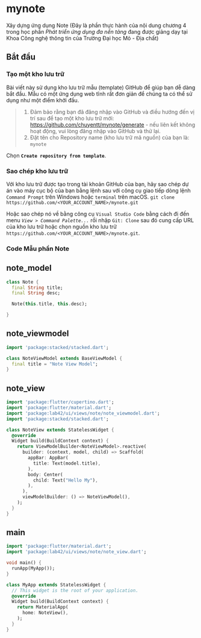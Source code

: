 # mynote
Xây dựng ứng dụng Note
(Đây là phần thực hành của nội dung chương 4 trong học phần *Phát triển ứng dụng đa nền tảng* đang được giảng dạy tại Khoa Công nghệ thông tin của Trường Đại học Mỏ - Địa chất)

## Bắt đầu

### Tạo một kho lưu trữ
Bài viết này sử dụng kho lưu trữ mẫu (template) GitHub để giúp bạn dễ dàng bắt đầu. Mẫu có một ứng dụng web tĩnh rất đơn giản để chúng ta có thể sử dụng như một điểm khởi đầu.

> 1. Đảm bảo rằng bạn đã đăng nhập vào GitHub và điều hướng đến vị trí sau để tạo một kho lưu trữ mới:
https://github.com/chuyentt/mynote/generate - nếu liên kết không hoạt động, vui lòng đăng nhập vào GitHub và thử lại.
> 2. Đặt tên cho Repository name (kho lưu trữ mã nguồn) của bạn là:
`mynote`

Chọn **`Create repository from template`**.

### Sao chép kho lưu trữ
Với kho lưu trữ được tạo trong tài khoản GitHub của bạn, hãy sao chép dự án vào máy cục bộ của bạn bằng lệnh sau với công cụ giao tiếp dòng lệnh `Command Prompt` trên Windows hoặc `terminal` trên macOS.
`git clone https://github.com/<YOUR_ACCOUNT_NAME>/mynote.git`

Hoặc sao chép nó về bằng công cụ `Visual Studio Code` bằng cách đi đến menu *`View > Command Palette...`* rồi nhập `Git: Clone` sau đó cung cấp URL của kho lưu trữ hoặc chọn nguồn kho lưu trữ `https://github.com/<YOUR_ACCOUNT_NAME>/mynote.git`.

### Code Mẫu phần Note

## note_model

```dart
class Note {
  final String title;
  final String desc;

  Note(this.title, this.desc);

}
```

## note_viewmodel
```dart
import 'package:stacked/stacked.dart';

class NoteViewModel extends BaseViewModel {
  final title = "Note View Model";
}
```

## note_view
```dart
import 'package:flutter/cupertino.dart';
import 'package:flutter/material.dart';
import 'package:lab42/ui/views/note/note_viewmodel.dart';
import 'package:stacked/stacked.dart';

class NoteView extends StatelessWidget {
  @override
  Widget build(BuildContext context) {
    return ViewModelBuilder<NoteViewModel>.reactive(
      builder: (context, model, child) => Scaffold(
        appBar: AppBar(
          title: Text(model.title),
        ),
        body: Center(
          child: Text("Hello My"),
        ),
      ),
      viewModelBuilder: () => NoteViewModel(),
    );
  }
}
```

## main
```dart
import 'package:flutter/material.dart';
import 'package:lab42/ui/views/note/note_view.dart';

void main() {
  runApp(MyApp());
}

class MyApp extends StatelessWidget {
  // This widget is the root of your application.
  @override
  Widget build(BuildContext context) {
    return MaterialApp(
      home: NoteView(),
    );
  }
}

```